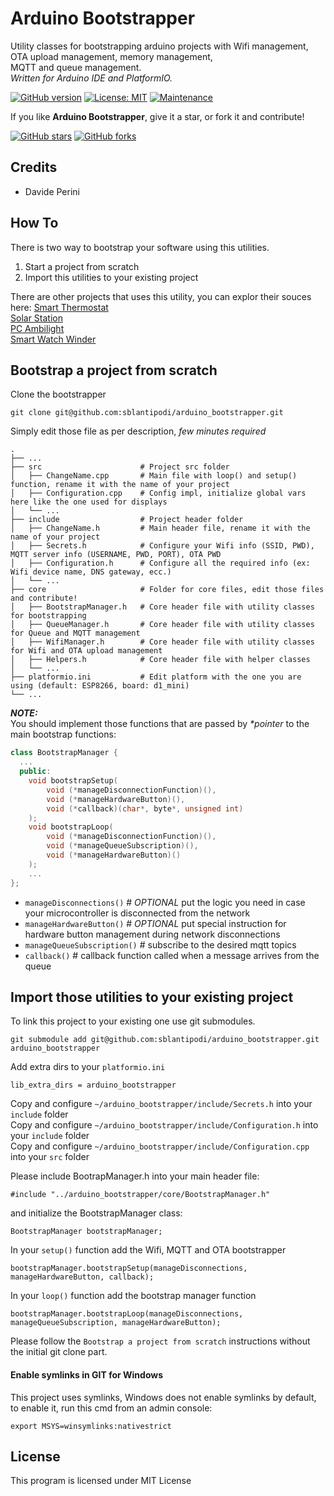 # Arduino Bootstrapper

Utility classes for bootstrapping arduino projects with Wifi management, OTA upload management, memory management,   
MQTT and queue management.  
_Written for Arduino IDE and PlatformIO._

[![GitHub version](https://img.shields.io/github/v/release/sblantipodi/arduino_bootstrapper.svg)](https://img.shields.io/github/v/release/sblantipodi/arduino_bootstrapper.svg)
[![License: MIT](https://img.shields.io/badge/License-MIT-yellow.svg)](https://opensource.org/licenses/MIT)
[![Maintenance](https://img.shields.io/badge/Maintained%3F-yes-green.svg)](https://GitHub.com/sblantipodi/arduino_bootstrapper/graphs/commit-activity)

If you like **Arduino Bootstrapper**, give it a star, or fork it and contribute!

[![GitHub stars](https://img.shields.io/github/stars/sblantipodi/arduino_bootstrapper.svg?style=social&label=Star)](https://github.com/sblantipodi/arduino_bootstrapper/stargazers)
[![GitHub forks](https://img.shields.io/github/forks/sblantipodi/arduino_bootstrapper.svg?style=social&label=Fork)](https://github.com/sblantipodi/arduino_bootstrapper/network)

## Credits
- Davide Perini

## How To
There is two way to bootstrap your software using this utilities.
1) Start a project from scratch
2) Import this utilities to your existing project

There are other projects that uses this utility, you can explor their souces here:
[Smart Thermostat](https://github.com/sblantipodi/smart_thermostat)  
[Solar Station](https://github.com/sblantipodi/solar_station)  
[PC Ambilight](https://github.com/sblantipodi/pc_ambilight)  
[Smart Watch Winder](https://github.com/sblantipodi/smart_watch_winder)  


## Bootstrap a project from scratch
Clone the bootstrapper
```
git clone git@github.com:sblantipodi/arduino_bootstrapper.git
```
Simply edit those file as per description, _few minutes required_

    .
    ├── ...
    ├── src                      # Project src folder
    │   ├── ChangeName.cpp       # Main file with loop() and setup() function, rename it with the name of your project
    │   ├── Configuration.cpp    # Config impl, initialize global vars here like the one used for displays
    │   └── ...   
    ├── include                  # Project header folder
    │   ├── ChangeName.h         # Main header file, rename it with the name of your project
    │   ├── Secrets.h            # Configure your Wifi info (SSID, PWD), MQTT server info (USERNAME, PWD, PORT), OTA PWD
    │   ├── Configuration.h      # Configure all the required info (ex: Wifi device name, DNS gateway, ecc.)
    │   └── ...       
    ├── core                     # Folder for core files, edit those files and contribute!
    │   ├── BootstrapManager.h   # Core header file with utility classes for bootstrapping
    │   ├── QueueManager.h       # Core header file with utility classes for Queue and MQTT management
    │   ├── WifiManager.h        # Core header file with utility classes for Wifi and OTA upload management
    │   ├── Helpers.h            # Core header file with helper classes 
    │   └── ...       
    ├── platformio.ini           # Edit platform with the one you are using (default: ESP8266, board: d1_mini)  
    └── ...
    
***NOTE:***  
You should implement those functions that are passed by _*pointer_ to the main bootstrap functions:   
```c++
class BootstrapManager {
  ...
  public:
    void bootstrapSetup(
        void (*manageDisconnectionFunction)(), 
        void (*manageHardwareButton)(), 
        void (*callback)(char*, byte*, unsigned int)
    );
    void bootstrapLoop(
        void (*manageDisconnectionFunction)(), 
        void (*manageQueueSubscription)(), 
        void (*manageHardwareButton)()
    );  
    ...
};
```  

- `manageDisconnections()`           # _OPTIONAL_ put the logic you need in case your microcontroller is disconnected from the network
- `manageHardwareButton()`           # _OPTIONAL_ put special instruction for hardware button management during network disconnections
- `manageQueueSubscription()`        # subscribe to the desired mqtt topics
- `callback()`                       # callback function called when a message arrives from the queue
    
## Import those utilities to your existing project
To link this project to your existing one use git submodules.  
```
git submodule add git@github.com:sblantipodi/arduino_bootstrapper.git arduino_bootstrapper
```
Add extra dirs to your `platformio.ini`
```
lib_extra_dirs = arduino_bootstrapper
```
Copy and configure `~/arduino_bootstrapper/include/Secrets.h` into your `include` folder  
Copy and configure `~/arduino_bootstrapper/include/Configuration.h` into your `include` folder  
Copy and configure `~/arduino_bootstrapper/include/Configuration.cpp` into your `src` folder  
  
Please include BootrapManager.h into your main header file:
```
#include "../arduino_bootstrapper/core/BootstrapManager.h"
```
and initialize the BootstrapManager class:
```
BootstrapManager bootstrapManager;
```

In your `setup()` function add the Wifi, MQTT and OTA bootstrapper
```
bootstrapManager.bootstrapSetup(manageDisconnections, manageHardwareButton, callback);
```

In your `loop()` function add the bootstrap manager function
```
bootstrapManager.bootstrapLoop(manageDisconnections, manageQueueSubscription, manageHardwareButton);
```

Please follow the `Bootstrap a project from scratch` instructions without the initial git clone part.

#### Enable symlinks in GIT for Windows
This project uses symlinks, Windows does not enable symlinks by default, to enable it, run this cmd from an admin console:
```
export MSYS=winsymlinks:nativestrict
```

## License
This program is licensed under MIT License
